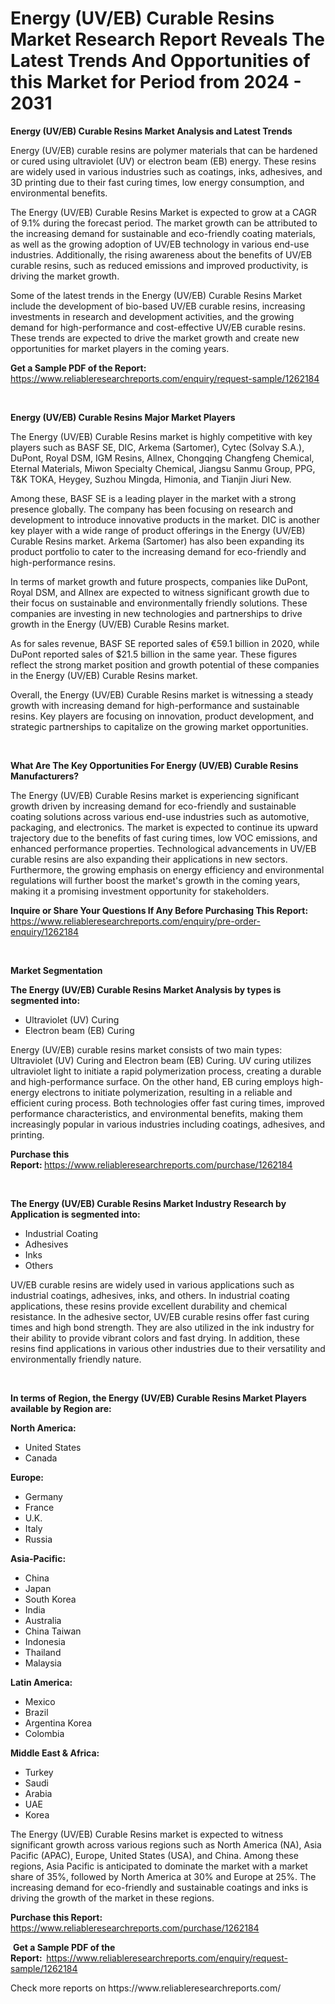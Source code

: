 <p><h1>Energy (UV/EB) Curable Resins Market Research Report Reveals The Latest Trends And Opportunities of this Market for Period from 2024 - 2031</h1></p><p><strong>Energy (UV/EB) Curable Resins Market Analysis and Latest Trends</strong></p>
<p><p>Energy (UV/EB) curable resins are polymer materials that can be hardened or cured using ultraviolet (UV) or electron beam (EB) energy. These resins are widely used in various industries such as coatings, inks, adhesives, and 3D printing due to their fast curing times, low energy consumption, and environmental benefits.</p><p>The Energy (UV/EB) Curable Resins Market is expected to grow at a CAGR of 9.1% during the forecast period. The market growth can be attributed to the increasing demand for sustainable and eco-friendly coating materials, as well as the growing adoption of UV/EB technology in various end-use industries. Additionally, the rising awareness about the benefits of UV/EB curable resins, such as reduced emissions and improved productivity, is driving the market growth.</p><p>Some of the latest trends in the Energy (UV/EB) Curable Resins Market include the development of bio-based UV/EB curable resins, increasing investments in research and development activities, and the growing demand for high-performance and cost-effective UV/EB curable resins. These trends are expected to drive the market growth and create new opportunities for market players in the coming years.</p></p>
<p><strong>Get a Sample PDF of the Report:&nbsp;</strong> <a href="https://www.reliableresearchreports.com/enquiry/request-sample/1262184">https://www.reliableresearchreports.com/enquiry/request-sample/1262184</a></p>
<p>&nbsp;</p>
<p><strong>Energy (UV/EB) Curable Resins Major Market Players</strong></p>
<p><p>The Energy (UV/EB) Curable Resins market is highly competitive with key players such as BASF SE, DIC, Arkema (Sartomer), Cytec (Solvay S.A.), DuPont, Royal DSM, IGM Resins, Allnex, Chongqing Changfeng Chemical, Eternal Materials, Miwon Specialty Chemical, Jiangsu Sanmu Group, PPG, T&K TOKA, Heygey, Suzhou Mingda, Himonia, and Tianjin Jiuri New.</p><p>Among these, BASF SE is a leading player in the market with a strong presence globally. The company has been focusing on research and development to introduce innovative products in the market. DIC is another key player with a wide range of product offerings in the Energy (UV/EB) Curable Resins market. Arkema (Sartomer) has also been expanding its product portfolio to cater to the increasing demand for eco-friendly and high-performance resins.</p><p>In terms of market growth and future prospects, companies like DuPont, Royal DSM, and Allnex are expected to witness significant growth due to their focus on sustainable and environmentally friendly solutions. These companies are investing in new technologies and partnerships to drive growth in the Energy (UV/EB) Curable Resins market.</p><p>As for sales revenue, BASF SE reported sales of €59.1 billion in 2020, while DuPont reported sales of $21.5 billion in the same year. These figures reflect the strong market position and growth potential of these companies in the Energy (UV/EB) Curable Resins market. </p><p>Overall, the Energy (UV/EB) Curable Resins market is witnessing a steady growth with increasing demand for high-performance and sustainable resins. Key players are focusing on innovation, product development, and strategic partnerships to capitalize on the growing market opportunities.</p></p>
<p>&nbsp;</p>
<p><strong>What Are The Key Opportunities For Energy (UV/EB) Curable Resins Manufacturers?</strong></p>
<p><p>The Energy (UV/EB) Curable Resins market is experiencing significant growth driven by increasing demand for eco-friendly and sustainable coating solutions across various end-use industries such as automotive, packaging, and electronics. The market is expected to continue its upward trajectory due to the benefits of fast curing times, low VOC emissions, and enhanced performance properties. Technological advancements in UV/EB curable resins are also expanding their applications in new sectors. Furthermore, the growing emphasis on energy efficiency and environmental regulations will further boost the market's growth in the coming years, making it a promising investment opportunity for stakeholders.</p></p>
<p><strong>Inquire or Share Your Questions If Any Before Purchasing This Report:</strong> <a href="https://www.reliableresearchreports.com/enquiry/pre-order-enquiry/1262184">https://www.reliableresearchreports.com/enquiry/pre-order-enquiry/1262184</a></p>
<p>&nbsp;</p>
<p><strong>Market Segmentation</strong></p>
<p><strong>The Energy (UV/EB) Curable Resins Market Analysis by types is segmented into:</strong></p>
<p><ul><li>Ultraviolet (UV) Curing</li><li>Electron beam (EB) Curing</li></ul></p>
<p><p>Energy (UV/EB) curable resins market consists of two main types: Ultraviolet (UV) Curing and Electron beam (EB) Curing. UV curing utilizes ultraviolet light to initiate a rapid polymerization process, creating a durable and high-performance surface. On the other hand, EB curing employs high-energy electrons to initiate polymerization, resulting in a reliable and efficient curing process. Both technologies offer fast curing times, improved performance characteristics, and environmental benefits, making them increasingly popular in various industries including coatings, adhesives, and printing.</p></p>
<p><strong>Purchase this Report:&nbsp;</strong><a href="https://www.reliableresearchreports.com/purchase/1262184">https://www.reliableresearchreports.com/purchase/1262184</a></p>
<p>&nbsp;</p>
<p><strong>The Energy (UV/EB) Curable Resins Market Industry Research by Application is segmented into:</strong></p>
<p><ul><li>Industrial Coating</li><li>Adhesives</li><li>Inks</li><li>Others</li></ul></p>
<p><p>UV/EB curable resins are widely used in various applications such as industrial coatings, adhesives, inks, and others. In industrial coating applications, these resins provide excellent durability and chemical resistance. In the adhesive sector, UV/EB curable resins offer fast curing times and high bond strength. They are also utilized in the ink industry for their ability to provide vibrant colors and fast drying. In addition, these resins find applications in various other industries due to their versatility and environmentally friendly nature.</p></p>
<p>&nbsp;</p>
<p><strong>In terms of Region, the Energy (UV/EB) Curable Resins Market Players available by Region are:</strong></p>
<p>
    <p> <strong> North America: </strong>
        <ul>
            <li>United States</li>
            <li>Canada</li>
        </ul>
        </p> 
    <p> <strong> Europe: </strong>
        <ul>
            <li>Germany</li>
            <li>France</li>
            <li>U.K.</li>
            <li>Italy</li>
            <li>Russia</li>
        </ul>
        </p> 
    <p> <strong> Asia-Pacific: </strong>
        <ul>
            <li>China</li>
            <li>Japan</li>
            <li>South Korea</li>
            <li>India</li>
            <li>Australia</li>
            <li>China Taiwan</li>
            <li>Indonesia</li>
            <li>Thailand</li>
            <li>Malaysia</li>
        </ul>
        </p> 
    <p> <strong> Latin America: </strong>
        <ul>
            <li>Mexico</li>
            <li>Brazil</li>
            <li>Argentina Korea</li>
            <li>Colombia</li>
        </ul>
        </p> 
    <p> <strong> Middle East & Africa: </strong>
        <ul>
            <li>Turkey</li>
            <li>Saudi</li>
            <li>Arabia</li>
            <li>UAE</li>
            <li>Korea</li>
        </ul>
    </p>
    </p>
<p><p>The Energy (UV/EB) Curable Resins market is expected to witness significant growth across various regions such as North America (NA), Asia Pacific (APAC), Europe, United States (USA), and China. Among these regions, Asia Pacific is anticipated to dominate the market with a market share of 35%, followed by North America at 30% and Europe at 25%. The increasing demand for eco-friendly and sustainable coatings and inks is driving the growth of the market in these regions.</p></p>
<p><strong>Purchase this Report: </strong><a href="https://www.reliableresearchreports.com/purchase/1262184">https://www.reliableresearchreports.com/purchase/1262184</a></p>
<p>&nbsp;<strong>Get a Sample PDF of the Report:&nbsp;&nbsp;</strong><a href="https://www.reliableresearchreports.com/enquiry/request-sample/1262184">https://www.reliableresearchreports.com/enquiry/request-sample/1262184</a></p>
<p><strong></strong></p>
<p>Check more reports on https://www.reliableresearchreports.com/</p>